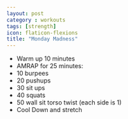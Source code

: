 ```yaml
---
layout: post
category : workouts
tags: [strength]
icon: flaticon-flexions
title: "Monday Madness"
---
```

* Warm up 10 minutes
* AMRAP for 25 minutes:
* 10 burpees
* 20 pushups
* 30 sit ups
* 40 squats
* 50 wall sit torso twist (each side is 1)
* Cool Down and stretch

